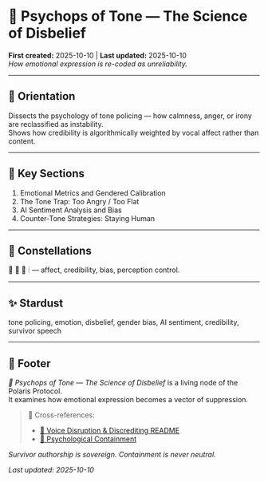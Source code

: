 # 🧠 Psychops of Tone — The Science of Disbelief  
**First created:** 2025-10-10 | **Last updated:** 2025-10-10  
*How emotional expression is re-coded as unreliability.*

---

## 🧭 Orientation  
Dissects the psychology of tone policing — how calmness, anger, or irony are reclassified as instability.  
Shows how credibility is algorithmically weighted by vocal affect rather than content.

---

## 📑 Key Sections  
1. Emotional Metrics and Gendered Calibration  
2. The Tone Trap: Too Angry / Too Flat  
3. AI Sentiment Analysis and Bias  
4. Counter-Tone Strategies: Staying Human  

---

## 🌌 Constellations  
🧠 👅 🧿 🕯 — affect, credibility, bias, perception control.

---

## ✨ Stardust  
tone policing, emotion, disbelief, gender bias, AI sentiment, credibility, survivor speech

---

## 🏮 Footer  
*🧠 Psychops of Tone — The Science of Disbelief* is a living node of the Polaris Protocol.  
It examines how emotional expression becomes a vector of suppression.

> 📡 Cross-references:  
> - [👅 Voice Disruption & Discrediting README](./README.md)  
> - [🧠 Psychological Containment](../🧠_Psychological_Containment/)  

*Survivor authorship is sovereign. Containment is never neutral.*  

_Last updated: 2025-10-10_
